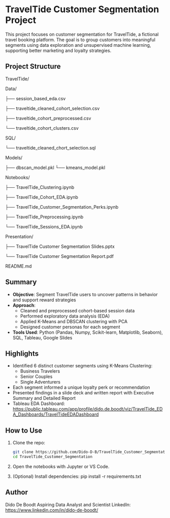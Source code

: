 # TravelTide Customer Segmentation Project

This project focuses on customer segmentation for TravelTide, a fictional travel booking platform. The goal is to group customers into meaningful segments using data exploration and unsupervised machine learning, supporting better marketing and loyalty strategies.

## Project Structure

TravelTide/

Data/

   ├── session_based_eda.csv

   ├── traveltide_cleaned_cohort_selection.csv
   
   ├── traveltide_cohort_preprocessed.csv
   
   └── traveltide_cohort_clusters.csv

SQL/

   └── traveltide_cleaned_chort_selection.sql 

Models/

   ├── dbscan_model.pkl
   └── kmeans_model.pkl

Notebooks/

   ├── TravelTide_Clustering.ipynb
   
   ├── TravelTide_Cohort_EDA.ipynb
   
   ├── TravelTide_Customer_Segmentation_Perks.ipynb
   
   ├── TravelTide_Preprocessing.ipynb
   
   └── TravelTide_Sessions_EDA.ipynb

Presentation/ 

   ├── TravelTide Customer Segmentation Slides.pptx
   
   └── TravelTide Customer Segmentation Report.pdf

README.md

## Summary

- **Objective**: Segment TravelTide users to uncover patterns in behavior and support reward strategies
- **Approach**:
  - Cleaned and preprocessed cohort-based session data
  - Performed exploratory data analysis (EDA)
  - Applied K-Means and DBSCAN clustering with PCA
  - Designed customer personas for each segment
- **Tools Used**: Python (Pandas, Numpy, Scikit-learn, Matplotlib, Seaborn), SQL, Tableau, Google Slides

## Highlights

- Identified 6 distinct customer segments using K-Means Clustering:
  - Business Travelers
  - Senior Couples
  - Single Adventurers
- Each segment informed a unique loyalty perk or recommendation
- Presented findings in a slide deck and written report with Executive Summary and Detailed Report
- Tableau EDA Dashboard: https://public.tableau.com/app/profile/dido.de.boodt/viz/TravelTide_EDA_Dashboards/TravelTideEDADashboard

## How to Use

1. Clone the repo:
   ```bash
   git clone https://github.com/Dido-D-B/TravelTide_Customer_Segmentation.git
   cd TravelTide_Customer_Segmentation
   
2.	Open the notebooks with Jupyter or VS Code.

3. (Optional) Install dependencies:
   pip install -r requirements.txt

## Author

Dido De Boodt
Aspiring Data Analyst and Scientist
LinkedIn: https://www.linkedin.com/in/dido-de-boodt/
